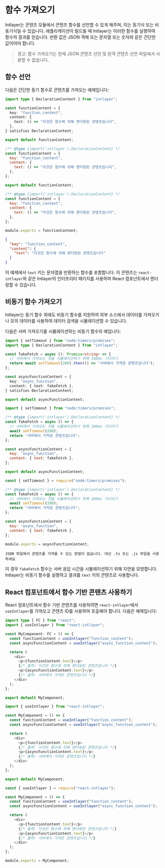 # 함수 가져오기

Intlayer는 콘텐츠 모듈에서 콘텐츠 함수를 선언할 수 있게 해주며, 이는 동기식 또는 비동기식일 수 있습니다. 애플리케이션이 빌드될 때 Intlayer는 이러한 함수를 실행하여 함수의 결과를 얻습니다. 반환 값은 JSON 객체 또는 문자열 또는 숫자와 같은 간단한 값이어야 합니다.

> 경고: 함수 가져오기는 현재 JSON 콘텐츠 선언 및 원격 콘텐츠 선언 파일에서 사용할 수 없습니다.

## 함수 선언

다음은 간단한 동기 함수로 콘텐츠를 가져오는 예제입니다:

```typescript fileName="**/*.content.ts" contentDeclarationFormat="typescript"
import type { DeclarationContent } from "intlayer";

const functionContent = {
  key: "function_content",
  content: {
    text: () => "이것은 함수에 의해 렌더링된 콘텐츠입니다",
  },
} satisfies DeclarationContent;

export default functionContent;
```

```javascript fileName="**/*.content.mjs" contentDeclarationFormat="esm"
/** @type {import('intlayer').DeclarationContent} */
const functionContent = {
  key: "function_content",
  content: {
    text: () => "이것은 함수에 의해 렌더링된 콘텐츠입니다",
  },
};

export default functionContent;
```

```javascript fileName="**/*.content.cjs" contentDeclarationFormat="commonjs"
/** @type {import('intlayer').DeclarationContent} */
const functionContent = {
  key: "function_content",
  content: {
    text: () => "이것은 함수에 의해 렌더링된 콘텐츠입니다",
  },
};

module.exports = functionContent;
```

```json fileName="**/*.content.json" contentDeclarationFormat="json"
{
  "key": "function_content",
  "content": {
    "text": "이것은 함수에 의해 렌더링된 콘텐츠입니다"
  }
}
```

이 예제에서 `text` 키는 문자열을 반환하는 함수를 포함합니다. 이 콘텐츠는 `react-intlayer`와 같은 Intlayer의 인터프리터 패키지를 사용하여 React 컴포넌트에서 렌더링할 수 있습니다.

## 비동기 함수 가져오기

Intlayer는 동기 함수 외에도 비동기 함수를 지원하여 외부 소스에서 데이터를 가져오거나 모의 데이터를 사용하여 데이터 검색을 시뮬레이션할 수 있습니다.

다음은 서버 가져오기를 시뮬레이션하는 비동기 함수의 예입니다:

```typescript fileName="**/*.content.ts" contentDeclarationFormat="typescript"
import { setTimeout } from "node:timers/promises";
import type { DeclarationContent } from "intlayer";

const fakeFetch = async (): Promise<string> => {
  // 서버에서 가져오는 것을 시뮬레이션하기 위해 200ms 기다리기
  return await setTimeout(200).then(() => "서버에서 가져온 콘텐츠입니다");
};

const asyncFunctionContent = {
  key: "async_function",
  content: { text: fakeFetch },
} satisfies DeclarationContent;

export default asyncFunctionContent;
```

```javascript fileName="**/*.content.mjs" contentDeclarationFormat="esm"
import { setTimeout } from "node:timers/promises";

/** @type {import('intlayer').DeclarationContent} */
const fakeFetch = async () => {
  // 서버에서 가져오는 것을 시뮬레이션하기 위해 200ms 기다리기
  await setTimeout(200);
  return "서버에서 가져온 콘텐츠입니다";
};

const asyncFunctionContent = {
  key: "async_function",
  content: { text: fakeFetch },
};

export default asyncFunctionContent;
```

```javascript fileName="**/*.content.cjs" contentDeclarationFormat="commonjs"
const { setTimeout } = require("node:timers/promises");

/** @type {import('intlayer').DeclarationContent} */
const fakeFetch = async () => {
  // 서버에서 가져오는 것을 시뮬레이션하기 위해 200ms 기다리기
  await setTimeout(200);
  return "서버에서 가져온 콘텐츠입니다";
};

const asyncFunctionContent = {
  key: "async_function",
  content: { text: fakeFetch },
};

module.exports = asyncFunctionContent;
```

```plaintext fileName="**/*.content.json" contentDeclarationFormat="json"
JSON 파일에서 콘텐츠를 가져올 수 있는 방법이 없습니다. 대신 .ts 또는 .js 파일을 사용하세요
```

이 경우 `fakeFetch` 함수는 서버 응답 시간을 시뮬레이션하기 위해 지연을 모방합니다. Intlayer는 비동기 함수를 실행하고 결과를 `text` 키의 콘텐츠로 사용합니다.

## React 컴포넌트에서 함수 기반 콘텐츠 사용하기

React 컴포넌트에서 함수 기반 콘텐츠를 사용하려면 `react-intlayer`에서 `useIntlayer`를 가져오고 콘텐츠 ID를 사용하여 호출해야 합니다. 다음은 예제입니다:

```typescript fileName="**/*.jsx" codeFormat="typescript"
import type { FC } from "react";
import { useIntlayer } from "react-intlayer";

const MyComponent: FC = () => {
  const functionContent = useIntlayer("function_content");
  const asyncFunctionContent = useIntlayer("async_function_content");

  return (
    <div>
      <p>{functionContent.text}</p>
      {/* 출력: 이것은 함수에 의해 렌더링된 콘텐츠입니다 */}
      <p>{asyncFunctionContent.text}</p>
      {/* 출력: 서버에서 가져온 콘텐츠입니다 */}
    </div>
  );
};

export default MyComponent;
```

```javascript fileName="**/*.mjx" codeFormat="esm"
import { useIntlayer } from "react-intlayer";

const MyComponent = () => {
  const functionContent = useIntlayer("function_content");
  const asyncFunctionContent = useIntlayer("async_function_content");

  return (
    <div>
      <p>{functionContent.text}</p>
      {/* 출력: 이것은 함수에 의해 렌더링된 콘텐츠입니다 */}
      <p>{asyncFunctionContent.text}</p>
      {/* 출력: 서버에서 가져온 콘텐츠입니다 */}
    </div>
  );
};

export default MyComponent;
```

```javascript fileName="**/*.cjs" codeFormat="commonjs"
const { useIntlayer } = require("react-intlayer");

const MyComponent = () => {
  const functionContent = useIntlayer("function_content");
  const asyncFunctionContent = useIntlayer("async_function_content");

  return (
    <div>
      <p>{functionContent.text}</p>
      {/* 출력: 이것은 함수에 의해 렌더링된 콘텐츠입니다 */}
      <p>{asyncFunctionContent.text}</p>
      {/* 출력: 서버에서 가져온 콘텐츠입니다 */}
    </div>
  );
};

module.exports = MyComponent;
```

